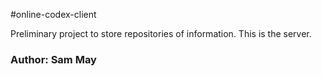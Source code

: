 #online-codex-client

Preliminary project to store repositories of information. This is the server.

### Author: Sam May

